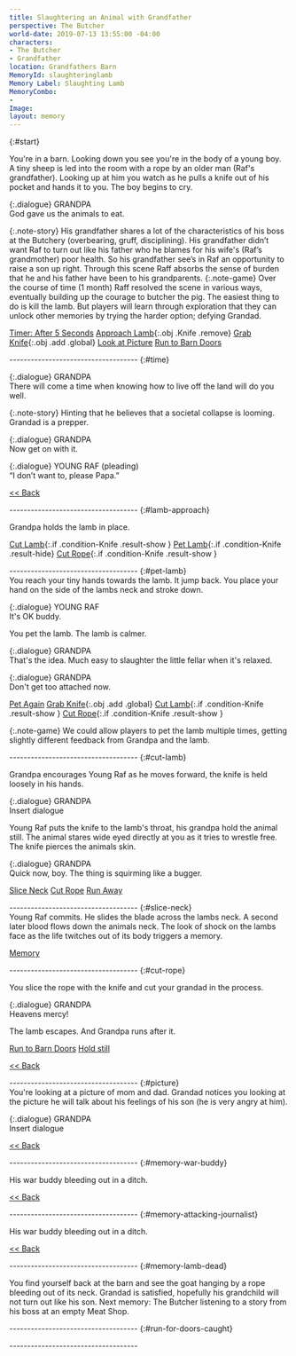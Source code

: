 ```yaml
---
title: Slaughtering an Animal with Grandfather
perspective: The Butcher
world-date: 2019-07-13 13:55:00 -04:00
characters:
- The Butcher
- Grandfather
location: Grandfathers Barn
MemoryId: slaughteringlamb
Memory Label: Slaughting Lamb
MemoryCombo:
- 
Image: 
layout: memory
---
```


{:#start}
<section markdown="1">
You're in a barn. Looking down you see you're in the body of a young boy. A tiny sheep is led into the room with a rope by an older man (Raf's grandfather). Looking up at him you watch as he pulls a knife out of his pocket and hands it to you. The boy begins to cry.

{:.dialogue} 
GRANDPA <br>God gave us the animals to eat.

{:.note-story}
His grandfather shares a lot of the characteristics of his boss at the Butchery (overbearing, gruff, disciplining). His grandfather didn’t want Raf to turn out like his father who he blames for his wife's (Raf’s grandmother) poor health. So his grandfather see’s in Raf an opportunity to raise a son up right. Through this scene Raff absorbs the sense of burden that he and his father have been to his grandparents. 
{:.note-game}
Over the course of time (1 month) Raff resolved the scene in various ways, eventually building up the courage to butcher the pig. The easiest thing to do is kill the lamb. But players will learn through exploration that they can unlock other memories by trying the harder option; defying Grandad. 

[Timer: After 5 Seconds](#time)
[Approach Lamb](#lamb-approach){:.obj .Knife .remove}
[Grab Knife](#){:.obj .add .global}
[Look at Picture](#picture)
[Run to Barn Doors](#run-for-doors-caught)

</section>
------------------------------------
{:#time}
<section markdown="1">

{:.dialogue} 
GRANDPA <br>There will come a time when knowing how to live off the land will do you well.

{:.note-story}
Hinting that he believes that a societal collapse is looming. Grandad is a prepper.

{:.dialogue} 
GRANDPA <br>Now get on with it.

{:.dialogue} 
YOUNG RAF (pleading) <br>“I don’t want to, please Papa.”

[<< Back](#start)

</section>
------------------------------------
{:#lamb-approach}
<section markdown="1">

Grandpa holds the lamb in place. 

[Cut Lamb](#cut-lamb){:.if .condition-Knife .result-show }
[Pet Lamb](#start){:.if .condition-Knife .result-hide}
[Cut Rope](#cut-rope){:.if .condition-Knife .result-show }
</section>
------------------------------------
{:#pet-lamb}
<section markdown="1">
You reach your tiny hands towards the lamb. It jump back. You place your hand on the side of the lambs neck and stroke down. 

{:.dialogue}
YOUNG RAF <br>It's OK buddy. 

You pet the lamb. The lamb is calmer. 

{:.dialogue}
GRANDPA <br>That's the idea. Much easy to slaughter the little fellar when it's relaxed.   

{:.dialogue}
GRANDPA <br>Don't get too attached now. 

[Pet Again](#pet-lamb)
[Grab Knife](#){:.obj .add .global}
[Cut Lamb](#cut-lamb){:.if .condition-Knife .result-show }
[Cut Rope](#cut-rope){:.if .condition-Knife .result-show }

{:.note-game}
We could allow players to pet the lamb multiple times, getting slightly different feedback from Grandpa and the lamb.
</section>
------------------------------------
{:#cut-lamb}
<section markdown="1">

Grandpa encourages Young Raf as he moves forward, the knife is held loosely in his hands. 

{:.dialogue} 
GRANDPA <br>Insert dialogue

Young Raf puts the knife to the lamb's throat, his grandpa hold the animal still. The animal stares wide eyed directly at you as it tries to wrestle free. The knife pierces the animals skin. 

{:.dialogue} 
GRANDPA <br>Quick now, boy. The thing is squirming like a bugger.

[Slice Neck](#slice-neck)
[Cut Rope](#cut-rope)
[Run Away](#run-for-doors-caught)
</section>
------------------------------------
{:#slice-neck}
<section markdown="1">
Young Raf commits. He slides the blade across the lambs neck. A second later blood flows down the animals neck. The look of shock on the lambs face as the life twitches out of its body triggers a memory.

[Memory](#memory-war-buddy)

</section>
------------------------------------
{:#cut-rope}
<section markdown="1">

You slice the rope with the knife and cut your grandad in the process. 

{:.dialogue} 
GRANDPA <br>Heavens mercy! 

The lamb escapes. And Grandpa runs after it. 

[Run to Barn Doors]()
[Hold still](#start)

[<< Back](#start)
</section>
------------------------------------
{:#picture}
<section markdown="1">
You're looking at a picture of mom and dad. Grandad notices you looking at the picture he will talk about his feelings of his son (he is very angry at him).

{:.dialogue} 
GRANDPA <br>Insert dialogue

[<< Back](#start)
</section>
------------------------------------
{:#memory-war-buddy}
<section markdown="1">

His war buddy bleeding out in a ditch.

[<< Back](#memory-attacking-journalist)
</section>
------------------------------------
{:#memory-attacking-journalist}
<section markdown="1">

His war buddy bleeding out in a ditch.

[<< Back](#memory-lamb-dead)
</section>
------------------------------------
{:#memory-lamb-dead}
<section markdown="1">

You find yourself back at the barn and see the goat hanging by a rope bleeding out of its neck. Grandad is satisfied, hopefully his grandchild will not turn out like his son. Next memory: The Butcher listening to a story from his boss at an empty Meat Shop.

[]({{site.baseurl}})
</section>
------------------------------------
{:#run-for-doors-caught}
<section markdown="1">


[]({{site.baseurl}})
</section>
------------------------------------